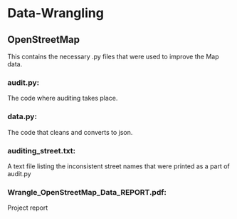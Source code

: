 # Data-Wrangling

## OpenStreetMap

This contains the necessary .py files that were used to improve the Map data.

### audit.py: 
The code where auditing takes place.

### data.py: 
The code that cleans and converts to json.

### auditing_street.txt: 
A text file listing the inconsistent street names that were printed as a part of audit.py

### Wrangle_OpenStreetMap_Data_REPORT.pdf: 
Project report
